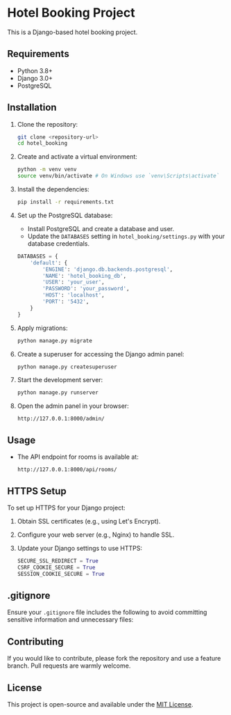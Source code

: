 # Hotel Booking Project

This is a Django-based hotel booking project.

## Requirements

- Python 3.8+
- Django 3.0+
- PostgreSQL

## Installation

1. Clone the repository:

    ```bash
    git clone <repository-url>
    cd hotel_booking
    ```

2. Create and activate a virtual environment:

    ```bash
    python -m venv venv
    source venv/bin/activate # On Windows use `venv\Scripts\activate`
    ```

3. Install the dependencies:

    ```bash
    pip install -r requirements.txt
    ```

4. Set up the PostgreSQL database:
    - Install PostgreSQL and create a database and user.
    - Update the `DATABASES` setting in `hotel_booking/settings.py` with your database credentials.

    ```python
    DATABASES = {
        'default': {
            'ENGINE': 'django.db.backends.postgresql',
            'NAME': 'hotel_booking_db',
            'USER': 'your_user',
            'PASSWORD': 'your_password',
            'HOST': 'localhost',
            'PORT': '5432',
        }
    }
    ```

5. Apply migrations:

    ```bash
    python manage.py migrate
    ```

6. Create a superuser for accessing the Django admin panel:

    ```bash
    python manage.py createsuperuser
    ```

7. Start the development server:

    ```bash
    python manage.py runserver
    ```

8. Open the admin panel in your browser:

    ```
    http://127.0.0.1:8000/admin/
    ```

## Usage

- The API endpoint for rooms is available at:

    ```
    http://127.0.0.1:8000/api/rooms/
    ```

## HTTPS Setup

To set up HTTPS for your Django project:

1. Obtain SSL certificates (e.g., using Let's Encrypt).

2. Configure your web server (e.g., Nginx) to handle SSL.

3. Update your Django settings to use HTTPS:
    ```python
    SECURE_SSL_REDIRECT = True
    CSRF_COOKIE_SECURE = True
    SESSION_COOKIE_SECURE = True
    ```

## .gitignore

Ensure your `.gitignore` file includes the following to avoid committing sensitive information and unnecessary files:


## Contributing

If you would like to contribute, please fork the repository and use a feature branch. Pull requests are warmly welcome.

## License

This project is open-source and available under the [MIT License](LICENSE).
